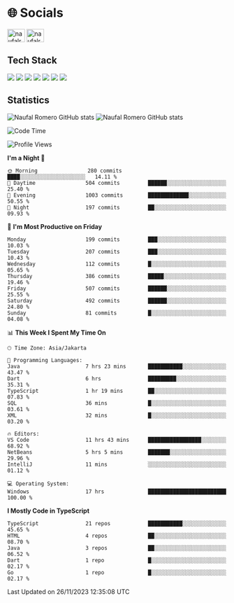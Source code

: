 <h1 align="">🌐 Socials</h1>
<p align="left">
<a href="https://linkedin.com/in/naufal-romero-putra-pratama-9ab816177/" target="blank"><img align="center" src="https://raw.githubusercontent.com/rahuldkjain/github-profile-readme-generator/master/src/images/icons/Social/linked-in-alt.svg" alt="naufalromero" height="30" width="40" /></a>
<a href="https://instagram.com/naufalromero" target="blank"><img align="center" src="https://raw.githubusercontent.com/rahuldkjain/github-profile-readme-generator/master/src/images/icons/Social/instagram.svg" alt="naufalromero" height="30" width="40" /></a>
</p>


<h2 align="">Tech Stack</h2>
<div align="">
  <img src="https://img.shields.io/badge/next.js-000000?style=for-the-badge&logo=nextdotjs&logoColor=white"/>
 <img src="https://img.shields.io/badge/typescript-%23007ACC.svg?style=for-the-badge&logo=typescript&logoColor=white"/>
 <img src="https://img.shields.io/badge/react-%2320232a.svg?style=for-the-badge&logo=react&logoColor=%2361DAFB"/>
 <img src="https://img.shields.io/badge/tailwindcss-%2338B2AC.svg?style=for-the-badge&logo=tailwind-css&logoColor=white"/>
 <img src="https://img.shields.io/badge/Prisma-3982CE?style=for-the-badge&logo=Prisma&logoColor=white"/>
 <img src="https://img.shields.io/badge/javascript-%23323330.svg?style=for-the-badge&logo=javascript&logoColor=%23F7DF1E"/>
 <img src="https://img.shields.io/badge/java-%23ED8B00.svg?style=for-the-badge&logo=openjdk&logoColor=white"/>
</div>


<h2 align="">Statistics</h2>
<div align="">
<img src="https://github-readme-stats-xi-nine-74.vercel.app/api?username=romves&show_icons=true&theme=tokyonight&include_all_commits=true&count_private=true" alt="Naufal Romero GitHub stats"/>
<img src="https://github-readme-stats-xi-nine-74.vercel.app/api/top-langs/?username=romves&theme=tokyonight&hide_border=false&include_all_commits=true&count_private=true&layout=compact" alt="Naufal Romero GitHub stats"/>
</div>

<!--START_SECTION:waka-->
![Code Time](http://img.shields.io/badge/Code%20Time-516%20hrs%2037%20mins-blue)

![Profile Views](http://img.shields.io/badge/Profile%20Views-19-blue)

**I'm a Night 🦉** 

```text
🌞 Morning                280 commits         ████░░░░░░░░░░░░░░░░░░░░░   14.11 % 
🌆 Daytime                504 commits         ██████░░░░░░░░░░░░░░░░░░░   25.40 % 
🌃 Evening                1003 commits        █████████████░░░░░░░░░░░░   50.55 % 
🌙 Night                  197 commits         ██░░░░░░░░░░░░░░░░░░░░░░░   09.93 % 
```
📅 **I'm Most Productive on Friday** 

```text
Monday                   199 commits         ███░░░░░░░░░░░░░░░░░░░░░░   10.03 % 
Tuesday                  207 commits         ███░░░░░░░░░░░░░░░░░░░░░░   10.43 % 
Wednesday                112 commits         █░░░░░░░░░░░░░░░░░░░░░░░░   05.65 % 
Thursday                 386 commits         █████░░░░░░░░░░░░░░░░░░░░   19.46 % 
Friday                   507 commits         ██████░░░░░░░░░░░░░░░░░░░   25.55 % 
Saturday                 492 commits         ██████░░░░░░░░░░░░░░░░░░░   24.80 % 
Sunday                   81 commits          █░░░░░░░░░░░░░░░░░░░░░░░░   04.08 % 
```


📊 **This Week I Spent My Time On** 

```text
🕑︎ Time Zone: Asia/Jakarta

💬 Programming Languages: 
Java                     7 hrs 23 mins       ███████████░░░░░░░░░░░░░░   43.47 % 
Dart                     6 hrs               █████████░░░░░░░░░░░░░░░░   35.31 % 
TypeScript               1 hr 19 mins        ██░░░░░░░░░░░░░░░░░░░░░░░   07.83 % 
SQL                      36 mins             █░░░░░░░░░░░░░░░░░░░░░░░░   03.61 % 
XML                      32 mins             █░░░░░░░░░░░░░░░░░░░░░░░░   03.20 % 

🔥 Editors: 
VS Code                  11 hrs 43 mins      █████████████████░░░░░░░░   68.92 % 
NetBeans                 5 hrs 5 mins        ███████░░░░░░░░░░░░░░░░░░   29.96 % 
IntelliJ                 11 mins             ░░░░░░░░░░░░░░░░░░░░░░░░░   01.12 % 

💻 Operating System: 
Windows                  17 hrs              █████████████████████████   100.00 % 
```

**I Mostly Code in TypeScript** 

```text
TypeScript               21 repos            ███████████░░░░░░░░░░░░░░   45.65 % 
HTML                     4 repos             ██░░░░░░░░░░░░░░░░░░░░░░░   08.70 % 
Java                     3 repos             ██░░░░░░░░░░░░░░░░░░░░░░░   06.52 % 
Dart                     1 repo              █░░░░░░░░░░░░░░░░░░░░░░░░   02.17 % 
Go                       1 repo              █░░░░░░░░░░░░░░░░░░░░░░░░   02.17 % 
```




 Last Updated on 26/11/2023 12:35:08 UTC
<!--END_SECTION:waka-->

